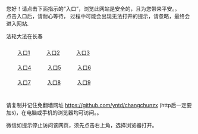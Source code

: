 您好！请点击下面指示的“入口”，浏览此网站是安全的，且为您带来平安。。 <br/>
点击入口后，请耐心等待， 过程中可能会出现无法打开的提示，请忽略，最终会进入网站. </br>

法轮大法在长春<br/>
<div style="padding:10px"><a style="margin:20px" target="_blank" href="https://drsu2pfqkvvrr.cloudfront.net/2Qpsp?dlwvkay" id="ccLink1" rel="nofollow">入口1</a> <a target="_blank" style="margin:20px" href="https://d3uic5h9in65ii.cloudfront.net/2Qpsp?ggtwjopp" id="ccLink2" rel="nofollow">入口2</a> <a style="margin:20px" target="_blank" href="https://d1o0whge3okb2d.cloudfront.net/2Qpsp?zslymxmz" id="ccLink3" rel="nofollow">入口3</a></div>

<div style="padding:10px" ><a style="margin:20px" target="_blank" href="https://drsu2pfqkvvrr.cloudfront.net/2Qpsp?dlwvkay" id="ccLink4" rel="nofollow">入口4</a> <a style="margin:20px" href="https://d3uic5h9in65ii.cloudfront.net/2Qpsp?ggtwjopp" target="_blank" id="ccLink5" rel="nofollow">入口5</a> <a style="margin:20px" href="https://d1o0whge3okb2d.cloudfront.net/2Qpsp?zslymxmz" target="_blank" id="ccLink6" rel="nofollow">入口6</a></div>

<div style="padding:10px"><a style="margin:20px" target="_blank" href="https://drsu2pfqkvvrr.cloudfront.net/2Qpsp?dlwvkay" id="ccLink7" rel="nofollow">入口7</a> <a style="margin:20px" href="https://d3uic5h9in65ii.cloudfront.net/2Qpsp?ggtwjopp" target="_blank" id="ccLink8" rel="nofollow">入口8</a> <a style="margin:20px" target="_blank" href="https://d1o0whge3okb2d.cloudfront.net/2Qpsp?zslymxmz" id="ccLink9" rel="nofollow">入口9</a></div>

<br/>



请复制并记住免翻墙网址 https://github.com/yntd/changchunzx (http后一定要加s)，在电脑或手机的浏览器均可访问。。<br/>

微信如提示停止访问该网页，须先点击右上角，选择浏览器打开。
